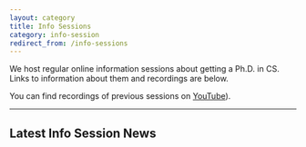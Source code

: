 ```yaml
---
layout: category
title: Info Sessions
category: info-session
redirect_from: /info-sessions
---
```


We host regular online information sessions about getting a Ph.D. in CS.  Links to information about them and recordings are below.

You can find recordings of previous sessions on [YouTube](https://www.youtube.com/channel/UChjPbPsBwexriAwcnHdJTGw)).

---

## Latest Info Session News
